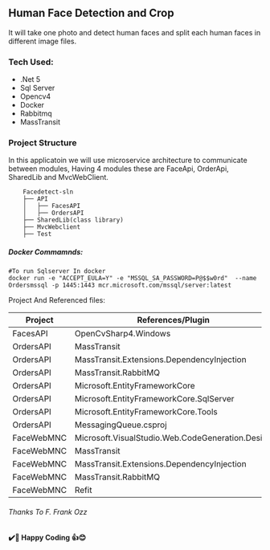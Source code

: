 ## Human Face Detection and Crop

It will take one photo and detect human faces and split each human faces in different image files.

### Tech Used:

  - .Net 5
  - Sql Server
  - Opencv4
  - Docker
  - Rabbitmq
  - MassTransit


### Project Structure

In this applicatoin we will use microservice architecture to communicate between modules,
Having 4 modules these are FaceApi, OrderApi, SharedLib and MvcWebClient.

```
	Facedetect-sln
	├── API	
	│   ├── FacesAPI
	│   ├── OrdersAPI
	├── SharedLib(class library)
	├── MvcWebclient
	├── Test
```

##### Docker Commamnds:

```
#To run Sqlserver In docker 
docker run -e "ACCEPT_EULA=Y" -e "MSSQL_SA_PASSWORD=P@$$w0rd"  --name Ordersmssql -p 1445:1443 mcr.microsoft.com/mssql/server:latest
```

Project And Referenced files:

| Project  | References/Plugin |
| ------ | ------ |
| FacesAPI | OpenCvSharp4.Windows |
| OrdersAPI |MassTransit |
| OrdersAPI |MassTransit.Extensions.DependencyInjection |
| OrdersAPI |MassTransit.RabbitMQ |
| OrdersAPI |Microsoft.EntityFrameworkCore |
| OrdersAPI |Microsoft.EntityFrameworkCore.SqlServer |
| OrdersAPI |Microsoft.EntityFrameworkCore.Tools |
| OrdersAPI |MessagingQueue.csproj|
| FaceWebMNC | Microsoft.VisualStudio.Web.CodeGeneration.Design |
| FaceWebMNC | MassTransit |
| FaceWebMNC | MassTransit.Extensions.DependencyInjection |
| FaceWebMNC | MassTransit.RabbitMQ |
| FaceWebMNC | Refit |

###### Thanks To F. Frank Ozz
**✔️🍺 Happy Coding 👍😊**